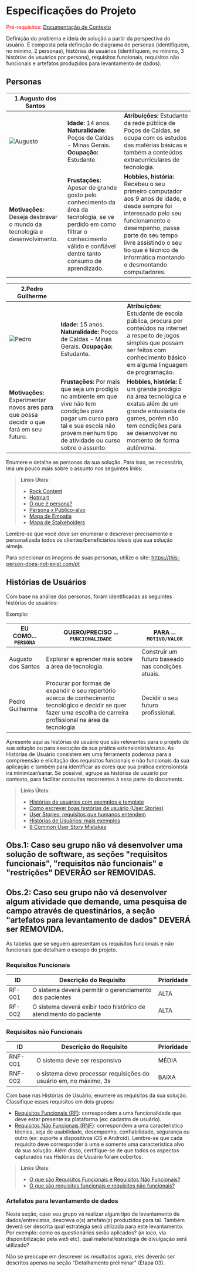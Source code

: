 # Especificações do Projeto

<span style="color:red">Pré-requisitos: <a href="1-Documentação de Contexto.md"> Documentação de Contexto</a></span>

Definição do problema e ideia de solução a partir da perspectiva do usuário. É composta pela definição do diagrama de personas (identifiquem, no mínimo, 2 personas), histórias de usuários (identifiquem, no mínimo, 3 histórias de usuários por persona), requisitos funcionais, requisitos não funcionais e artefatos produzidos para levantamento de dados).

## Personas

|**1.Augusto dos Santos**|           |                             | 
|-------------------|-----------|-----------------------------|
![Augusto](https://github.com/ICEI-PUC-Minas-PPC-CC/ppc-cc-2023-2-ment2-manha-cursoprogramacao/assets/142806753/573f8051-e607-48c6-930f-f97007751b87)|**Idade:** 14 anos. **Naturalidade:** Poços de Caldas - Minas Gerais. **Ocupação:** Estudante.       |**Atribuições:** Estudante da rede pública de Poços de Caldas, se ocupa com os estudos das matérias básicas e também a conteúdos extracurriculares de tecnologia. 
|**Motivações:** Deseja desbravar o mundo da tecnologia e desenvolvimento.  |**Frustações:** Apesar de grande gosto pelo conhecimento da área da tecnologia, se ve perdido em como filtrar o conhecimento válido e confiável dentre tanto consumo de aprendizado.   |**Hobbies, história:** Recebeu o seu primeiro computador aos 9 anos de idade, e desde sempre foi interessado pelo seu funcionamento e desempenho, passa parte do seu tempo livre assistindo o seu tio que é técnico de informática montando e desmontando computadores.


|**2.Pedro Guilherme**|           |                             | 
|-------------------|-----------|-----------------------------|
![Pedro](https://github.com/ICEI-PUC-Minas-PPC-CC/ppc-cc-2023-2-ment2-manha-cursoprogramacao/assets/142806753/c5bc956c-8372-4d05-9f96-de7ab0203721)|**Idade:** 15 anos. **Naturalidade:** Poços de Caldas - Minas Gerais. **Ocupação:** Estudante.       |**Atribuições:** Estudante de escola pública, procura por conteúdos na internet a respeito de jogos simples que possam ser feitos com conhecimento básico em alguma linguagem de programação. 
|**Motivações:** Experimentar novos ares para que possa decidir o que fará em seu futuro.  |**Frustações:** Por mais que seja um prodígio no ambiente em que vive não tem condições para pagar um curso para tal e sua escola não provem nenhum tipo de atividade ou curso sobre o assunto.   |**Hobbies, história:** É um grande prodígio na área tecnológica e exatas além de um grande entusiasta de games, porém não tem condições para se desenvolver no momento de forma autônoma.
Enumere e detalhe as personas da sua solução. Para isso, se necessário, leia um pouco mais sobre o assunto nos seguintes links:

> **Links Úteis**:
> - [Rock Content](https://rockcontent.com/blog/personas/)
> - [Hotmart](https://blog.hotmart.com/pt-br/como-criar-persona-negocio/)
> - [O que é persona?](https://resultadosdigitais.com.br/blog/persona-o-que-e/)
> - [Persona x Público-alvo](https://flammo.com.br/blog/persona-e-publico-alvo-qual-a-diferenca/)
> - [Mapa de Empatia](https://resultadosdigitais.com.br/blog/mapa-da-empatia/)
> - [Mapa de Stalkeholders](https://www.racecomunicacao.com.br/blog/como-fazer-o-mapeamento-de-stakeholders/)
>
Lembre-se que você deve ser enumerar e descrever precisamente e personalizada todos os clientes/beneficiários ideais que sua solução almeja.

Para selecionar as imagens de suas personas, utilize o site: https://this-person-does-not-exist.com/pt

## Histórias de Usuários

Com base na análise das personas, foram identificadas as seguintes histórias de usuários:

Exemplo:

|EU COMO... `PERSONA`| QUERO/PRECISO ... `FUNCIONALIDADE` |PARA ... `MOTIVO/VALOR`                 |
|--------------------|------------------------------------|----------------------------------------|
|Augusto dos Santos | Explorar e aprender mais sobre a área de tecnologia. | Construir um futuro baseado nas condições atuais. |
|Pedro Guilherme | Procurar por formas de expandir o seu repertório acerca de conhecimento tecnológico e decidir se quer fazer uma escolha de carreira profissional na área da tecnologia | Decidir o seu futuro profissional. |

Apresente aqui as histórias de usuário que são relevantes para o projeto de sua solução ou para execução da sua prática extensionista/curso. As Histórias de Usuário consistem em uma ferramenta poderosa para a compreensão e elicitação dos requisitos funcionais e não funcionais da sua aplicação e também para identificar as dores que sua prática extensionista irá minimizar/sanar. Se possível, agrupe as histórias de usuário por contexto, para facilitar consultas recorrentes à essa parte do documento.

> **Links Úteis**:
> - [Histórias de usuários com exemplos e template](https://www.atlassian.com/br/agile/project-management/user-stories)
> - [Como escrever boas histórias de usuário (User Stories)](https://medium.com/vertice/como-escrever-boas-users-stories-hist%C3%B3rias-de-usu%C3%A1rios-b29c75043fac)
> - [User Stories: requisitos que humanos entendem](https://www.luiztools.com.br/post/user-stories-descricao-de-requisitos-que-humanos-entendem/)
> - [Histórias de Usuários: mais exemplos](https://www.reqview.com/doc/user-stories-example.html)
> - [9 Common User Story Mistakes](https://airfocus.com/blog/user-story-mistakes/)

## Obs.1: Caso seu grupo não vá desenvolver uma solução de software, as seções "requisitos funcionais", "requisitos não funcionais" e "restrições" DEVERÃO ser REMOVIDAS.
## Obs.2: Caso seu grupo não vá desenvolver algum atividade que demande, uma pesquisa de campo através de questinários, a seção "artefatos para levantamento de dados" DEVERÁ ser REMOVIDA.

As tabelas que se seguem apresentam os requisitos funcionais e não funcionais que detalham o escopo do projeto.

### Requisitos Funcionais

|ID    | Descrição do Requisito  | Prioridade |
|------|-----------------------------------------|----|
|RF-001| O sistema deverá permitir o gerenciamento dos pacientes | ALTA | 
|RF-002| O sistema deverá exibir todo histórico de atendimento do paciente   | ALTA |


### Requisitos não Funcionais

|ID     | Descrição do Requisito  |Prioridade |
|-------|-------------------------|----|
|RNF-001| O sistema deve ser responsivo | MÉDIA | 
|RNF-002| o sistema deve processar requisições do usuário em, no máximo, 3s |  BAIXA | 

Com base nas Histórias de Usuário, enumere os requisitos da sua solução. Classifique esses requisitos em dois grupos:

- [Requisitos Funcionais
 (RF)](https://pt.wikipedia.org/wiki/Requisito_funcional):
 correspondem a uma funcionalidade que deve estar presente na
  plataforma (ex: cadastro de usuário).
- [Requisitos Não Funcionais
  (RNF)](https://pt.wikipedia.org/wiki/Requisito_n%C3%A3o_funcional):
  correspondem a uma característica técnica, seja de usabilidade,
  desempenho, confiabilidade, segurança ou outro (ex: suporte a
  dispositivos iOS e Android).
Lembre-se que cada requisito deve corresponder à uma e somente uma
característica alvo da sua solução. Além disso, certifique-se de que
todos os aspectos capturados nas Histórias de Usuário foram cobertos.

> **Links Úteis**:
> - [O que são Requisitos Funcionais e Requisitos Não Funcionais?](https://codificar.com.br/requisitos-funcionais-nao-funcionais/)
> - [O que são requisitos funcionais e requisitos não funcionais?](https://analisederequisitos.com.br/requisitos-funcionais-e-requisitos-nao-funcionais-o-que-sao/)

### Artefatos para levantamento de dados

Nesta seção, caso seu grupo vá realizar algum tipo de levantamento de dados/entrevistas, descreva o(s) artefato(s) produzidos para tal. Também deverá ser descrita qual estratégia será utilizada para este levantamento. Por exemplo: como os questionários serão aplicados? (_in loco_, via disponibilização pela _web_ etc), qual material/estratégia de divulgação será utilizado? 

Não se preocupe em descrever os resultados agora, eles deverão ser descritos apenas na seção "Detalhamento preliminar" (Etapa 03).
